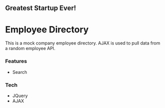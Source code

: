## Greatest Startup Ever!  
# Employee Directory

This is a mock company employee directory.  AJAX is used to pull data from a random employee API.

### Features
 - Search
 
### Tech
 - JQuery
 - AJAX
